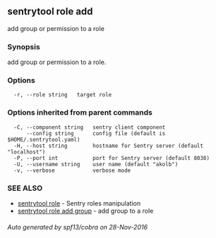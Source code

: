 ## sentrytool role add

add group or permission to a role

### Synopsis


add group or permission to a role.

### Options

```
  -r, --role string   target role
```

### Options inherited from parent commands

```
  -C, --component string   sentry client component
      --config string      config file (default is $HOME/.sentrytool.yaml)
  -H, --host string        hostname for Sentry server (default "localhost")
  -P, --port int           port for Sentry server (default 8038)
  -U, --username string    user name (default "akolb")
  -v, --verbose            verbose mode
```

### SEE ALSO
* [sentrytool role](sentrytool_role.md)	 - Sentry roles manipulation
* [sentrytool role add group](sentrytool_role_add_group.md)	 - add group to a role

###### Auto generated by spf13/cobra on 28-Nov-2016
